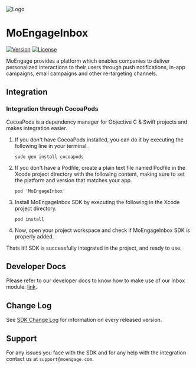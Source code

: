 ![Logo](https://github.com/moengage/MoEngage-iOS-SDK/blob/master/Images/moe_logo_blue.png)
# MoEngageInbox

[![Version](https://img.shields.io/cocoapods/v/MoEngage-iOS-SDK.svg?style=flat)](http://cocoapods.org/pods/MoEngage-iOS-SDK)
[![License](https://img.shields.io/cocoapods/l/MoEngage-iOS-SDK.svg?style=flat)](http://cocoapods.org/pods/MoEngage-iOS-SDK)

MoEngage provides a platform which enables companies to deliver personalized interactions to their users through push notifications, in-app campaigns, email campaigns and other re-targeting channels.

## Integration

### Integration through CocoaPods
CocoaPods is a dependency manager for Objective C & Swift projects and makes integration easier.

1. If you don't have CocoaPods installed, you can do it by executing the following line in your terminal.

    ```sudo gem install cocoapods```
    
2. If you don't have a Podfile, create a plain text file named Podfile in the Xcode project directory with the following content, making sure to set the platform and version that matches your app.

    ```pod 'MoEngageInbox'```
    
3. Install MoEngageInbox SDK by executing the following in the Xcode project directory.

    ```pod install```
    
4. Now, open your project workspace and check if MoEngageInbox SDK is properly added.
    

Thats it!! SDK is successfully integrated in the project, and ready to use. 

## Developer Docs
Please refer to our developer docs to know how to make use of our Inbox module: [link](https://developers.moengage.com/hc/en-us/articles/4404013953172-iOS-Notification-Center).

## Change Log
See [SDK Change Log](https://github.com/moengage/MoEngage-iOS-Inbox/blob/master/CHANGELOG.md) for information on every released version.

## Support
For any issues you face with the SDK and for any help with the integration contact us at `support@moengage.com`.
